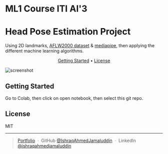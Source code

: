 # ML1 Course ITI AI'3
# Head Pose Estimation Project

Using 2D landmarks, [AFLW2000 dataset](https://www.kaggle.com/datasets/androsstrk/aflw-2000-headpose-estimation-dataset) & [mediapipe](https://pypi.org/project/mediapipe), then applying the different machine learning algorithms.

<p align="center">
  <a href="#getting-started">Getting Started</a> •
  <a href="#license">License</a>
</p>

![screenshot](output.gif)

## Getting Started

Go to Colab, then click on open notebook, then select this git repo.

## License

MIT

---

> [Portfolio](https://ishraqahmedjamaluddin.github.io/Ishraq-s-Portfolio) &nbsp;&middot;&nbsp;
> GitHub [@IshraqAhmedJamaluddin](https://github.com/IshraqAhmedJamaluddin) &nbsp;&middot;&nbsp;
> LinkedIn [@ishraqahmedjamaluddin](https://www.linkedin.com/in/ishraqahmedjamaluddin)
